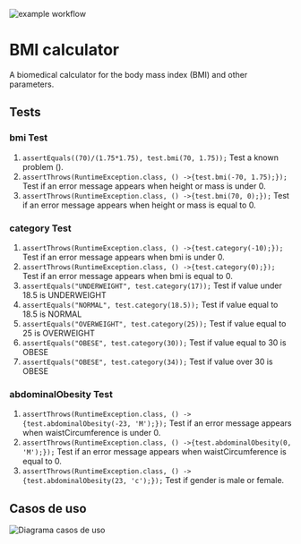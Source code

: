 ![example workflow](https://github.com/jmhorcas/bmicalc/actions/workflows/maven.yml/badge.svg)

# BMI calculator
A biomedical calculator for the body mass index (BMI) and other parameters.

## Tests
### bmi Test
1. `assertEquals((70)/(1.75*1.75), test.bmi(70, 1.75));` Test a known problem ().
2. `assertThrows(RuntimeException.class, () ->{test.bmi(-70, 1.75);});` Test if an error message appears when height or mass is under 0.
3. `assertThrows(RuntimeException.class, () ->{test.bmi(70, 0);});` Test if an error message appears when height or mass is equal to 0.

### category Test
1. `assertThrows(RuntimeException.class, () ->{test.category(-10);});` Test if an error message appears when bmi is under 0.
2. `assertThrows(RuntimeException.class, () ->{test.category(0);});` Test if an error message appears when bmi is equal to 0.
3. `assertEquals("UNDERWEIGHT", test.category(17));` Test if value under 18.5 is UNDERWEIGHT
4. `assertEquals("NORMAL", test.category(18.5));` Test if value equal to 18.5 is NORMAL
5. `assertEquals("OVERWEIGHT", test.category(25));` Test if value equal to 25 is OVERWEIGHT
6. `assertEquals("OBESE", test.category(30));` Test if value equal to 30 is OBESE
7. `assertEquals("OBESE", test.category(34));` Test if value over 30 is OBESE

### abdominalObesity Test
1. `assertThrows(RuntimeException.class, () ->{test.abdominalObesity(-23, 'M');});` Test if an error message appears when waistCircumference is under 0.
2. `assertThrows(RuntimeException.class, () ->{test.abdominalObesity(0, 'M');});` Test if an error message appears when waistCircumference is equal to 0.
3. `assertThrows(RuntimeException.class, () ->{test.abdominalObesity(23, 'c');});` Test if gender is male or female.

## Casos de uso
![Diagrama casos de uso](C:\Users\34684\Desktop\IngSalud\22-23\ISA\Prácticas\bmicalc\doc)